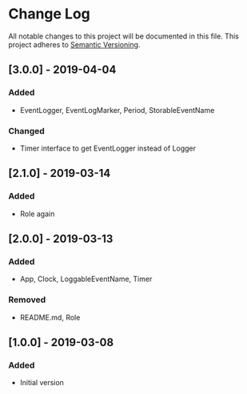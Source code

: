 # Change Log
All notable changes to this project will be documented in this file.
This project adheres to [Semantic Versioning](http://semver.org/).

## [3.0.0] - 2019-04-04
### Added
- EventLogger, EventLogMarker, Period, StorableEventName
### Changed
- Timer interface to get EventLogger instead of Logger

## [2.1.0] - 2019-03-14
### Added
- Role again

## [2.0.0] - 2019-03-13
### Added
- App, Clock, LoggableEventName, Timer
### Removed
- README.md, Role

## [1.0.0] - 2019-03-08
### Added
- Initial version
